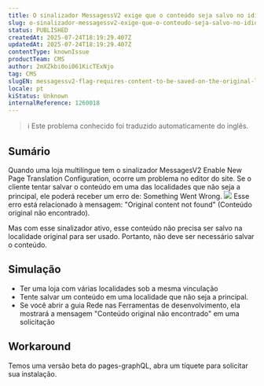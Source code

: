```yaml
---
title: O sinalizador MessagessV2 exige que o conteúdo seja salvo no idioma original
slug: o-sinalizador-messagessv2-exige-que-o-conteudo-seja-salvo-no-idioma-original
status: PUBLISHED
createdAt: 2025-07-24T18:19:29.407Z
updatedAt: 2025-07-24T18:19:29.407Z
contentType: knownIssue
productTeam: CMS
author: 2mXZkbi0oi061KicTExNjo
tag: CMS
slugEN: messagessv2-flag-requires-content-to-be-saved-on-the-original-language
locale: pt
kiStatus: Unknown
internalReference: 1260018
---
```


>ℹ️ Este problema conhecido foi traduzido automaticamente do inglês.

## Sumário



Quando uma loja multilíngue tem o sinalizador MessagesV2 Enable New Page Translation Configuration, ocorre um problema no editor do site. Se o cliente tentar salvar o conteúdo em uma das localidades que não seja a principal, ele poderá receber um erro de: Something Went Wrong.
 ![](https://vtexhelp.zendesk.com/attachments/token/QOndCdSMiZtiGHYTBf0sYstQd/?name=image.png)
Esse erro está relacionado à mensagem: "Original content not found" (Conteúdo original não encontrado).

Mas com esse sinalizador ativo, esse conteúdo não precisa ser salvo na localidade original para ser usado. Portanto, não deve ser necessário salvar o conteúdo.
## Simulação



- Ter uma loja com várias localidades sob a mesma vinculação
- Tente salvar um conteúdo em uma localidade que não seja a principal.
- Se você abrir a guia Rede nas Ferramentas de desenvolvimento, ela mostrará a mensagem "Conteúdo original não encontrado" em uma solicitação
## Workaround


Temos uma versão beta do pages-graphQL, abra um tíquete para solicitar sua instalação.



